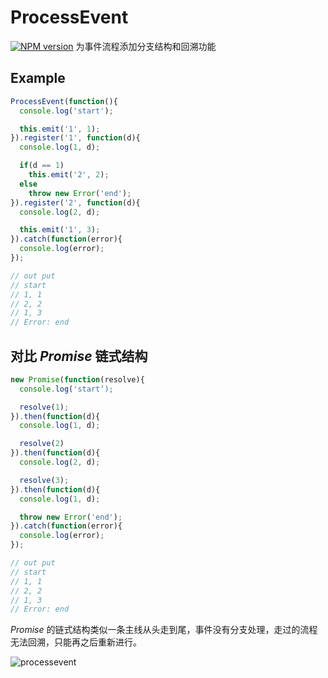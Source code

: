 # ProcessEvent
[![NPM version][npm-image]][npm-url]
为事件流程添加分支结构和回溯功能
## Example
```javascript
ProcessEvent(function(){
  console.log('start');

  this.emit('1', 1);
}).register('1', function(d){
  console.log(1, d);

  if(d == 1)
    this.emit('2', 2);
  else
    throw new Error('end');
}).register('2', function(d){
  console.log(2, d);

  this.emit('1', 3);
}).catch(function(error){
  console.log(error);
});

// out put
// start
// 1, 1
// 2, 2
// 1, 3
// Error: end
```

## 对比 *Promise* 链式结构
```javascript
new Promise(function(resolve){
  console.log('start‘);

  resolve(1);
}).then(function(d){
  console.log(1, d);

  resolve(2)
}).then(function(d){
  console.log(2, d);

  resolve(3);
}).then(function(d){
  console.log(1, d);

  throw new Error('end');
}).catch(function(error){
  console.log(error);
});

// out put
// start
// 1, 1
// 2, 2
// 1, 3
// Error: end
```
*Promise* 的链式结构类似一条主线从头走到尾，事件没有分支处理，走过的流程无法回溯，只能再之后重新进行。

![processevent](http://ofn8y0v16.bkt.clouddn.com/processevent.jpg?imageView2/2/w/800/q/99)

[npm-image]: https://img.shields.io/npm/v/process-event.svg?style=flat-square
[npm-url]: https://www.npmjs.com/package/process-event